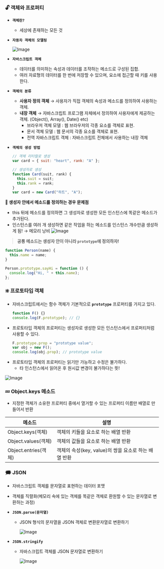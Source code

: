 ### 🔓 객체와 프로퍼티

- **`객체란?`**
  - 세상에 존재하는 모든 것
- **`자동차 객체의 모델링`**

  ![Image](https://github.com/user-attachments/assets/4f84099f-470b-4914-8b97-64228c2556e6)

- **`자바스크립트 객체`**
  - 데이터를 의미하는 속성과 데이터를 조작하는 메소드로 구성된 집합.
  - 여러 자료형의 데이터를 한 번에 저장할 수 있으며, 요소에 접근할 때 키를 사용한다.
- **`객체의 분류`**
  - **사용자 정의 객체** → 사용자가 직접 객체의 속성과 메소드를 정의하여 사용하는 객체.
  - **내장 객체** → 자바스크립트 프로그램 자체에서 정의하여 사용자에게 제공하는 객체. (Object(), Array(), Date() etc)
    - 브라우저 객체 모델 : 웹 브라우저의 각종 요소를 객체로 표현.
    - 문서 객체 모델 : 웹 문서의 각종 요소를 객체로 표현.
    - 전역 자바스크립트 객체 : 자바스크립트 전체에서 사용하는 내장 객체
- **`객체의 생성 방법`**

  ```jsx
  // 객체 리터럴로 생성
  var card = { suit: "heart", rank: "A" };

  // 생성자로 생성
  function Card(suit, rank) {
    this.suit = suit;
    this.rank = rank;
  }
  var card = new Card("하트", "A");
  ```

**📌 생성자 안에서 메소드를 정의하는 경우 문제점**

- this 뒤에 메소드를 정의하면 그 생성자로 생성한 모든 인스턴스에 똑같은 메소드가 추가된다.
- 인스턴스를 여러 개 생성하면 같은 작업을 하는 메소드를 인스턴스 개수만큼 생성하게 됨! → 메모리 낭비
  ![Image](https://github.com/user-attachments/assets/ddb7eea3-ec2f-4b4e-bc85-9c44df6b9c65)

> **공통 메소드는 생성자 안이 아니라 `prototype`에 정의하자!**

```jsx
function Person(name) {
  this.name = name;
}

Person.prototype.sayHi = function () {
  console.log("Hi, " + this.name);
};
```

### ❇️ 프로토타입 객체

- 자바스크립트에서는 함수 객체가 기본적으로 **`prototype`** 프로퍼티를 가지고 있다.
  ```jsx
  function F() {}
  console.log(F.prototype); // {}
  ```
- 프로토타입 객체의 프로퍼티는 생성자로 생성한 모든 인스턴스에서 프로퍼티처럼 사용할 수 있다.
  ```jsx
  F.prototype.prop = "prototype value";
  var obj = new F();
  console.log(obj.prop); // prototype value
  ```
- 프로토타입 객체의 프로퍼티는 읽기만 가능하고 수정은 불가하다.
  - 타 인스턴스에서 읽어온 후 원시값 변경이 불가하다는 뜻!

![Image](https://github.com/user-attachments/assets/760e3691-3107-453d-945c-b4fdee973a62)

### 💤 Object.keys 메소드

- 지정한 객체가 소유한 프로퍼티 중에서 열거할 수 있는 프로퍼티 이름만 배열로 만들어서 반환

| 메소드               | 설명                                                 |
| -------------------- | ---------------------------------------------------- |
| Object.keys(객체)    | 객체의 키들을 요소로 하는 배열 반환                  |
| Object.values(객체)  | 객체의 값들을 요소로 하는 배열 반환                  |
| Object.entries(객체) | 객체의 속성(key, value)의 쌍을 요소로 하는 배열 반환 |

### 🗯️ JSON

- 자바스크립트 객체를 문자열로 표현하는 데이터 포맷
- 객체를 직렬화(메모리 속에 있는 객체를 똑같은 객체로 환원할 수 있는 문자열로 변환하는 과정)
- **`JSON.parse(문자열)`**

  - JSON 형식의 문자열을 JSON 객체로 변환문자열로 변환하기

    ![Image](https://github.com/user-attachments/assets/9b449a4e-d095-433f-8172-03cffa0f506a)

- **`JSON.stringify`**

  - 자바스크립트 객체를 JSON 문자열로 변환하기

    ![Image](https://github.com/user-attachments/assets/176ef8e5-33b7-487a-b909-949a60e7cda7)
